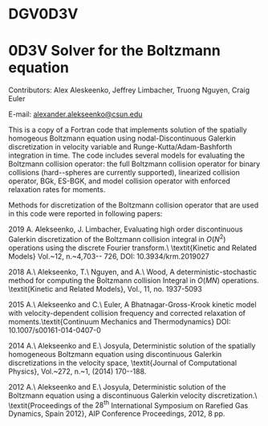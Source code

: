 # DGV0D3V 
# 0D3V Solver for the Boltzmann equation

Contributors: Alex Aleskeenko, Jeffrey Limbacher, Truong Nguyen, Craig Euler

E-mail: alexander.alekseenko@csun.edu

This is a copy of a Fortran code that implements solution of the spatially homogeous Boltzmann equation using nodal-Discontinuous 
Galerkin discretization in velocity variable and Runge-Kutta/Adam-Bashforth integration in time. The code includes several models for 
evaluating the Boltzmann collision operator: the full Boltzmann collision operator for binary collisions (hard--spheres are currently 
supported), linearized collision operator, BGk, ES-BGK, and model collision operator with enforced relaxation rates for moments. 

Methods for discretization of the Boltzmann collision operator that are used in this code were reported in following papers: 

2019 A. Alekseenko, J.  Limbacher, Evaluating high order discontinuous Galerkin discretization of the Boltzmann
collision integral in $O(N^2)$ operations using the discrete Fourier transform.\ \textit{Kinetic and Related Models} Vol.~12, 
n.~4,703-- 726, DOI: 10.3934/krm.2019027 

2018 A.\ Alekseenko, T.\ Nguyen, and A.\ Wood, A deterministic-stochastic method for computing the
Boltzmann collision Integral in $O(MN)$ operations. \textit{Kinetic and Related Models}, Vol.\, 11, no. 1937-5093

2015 A.\ Alekseenko and C.\ Euler, A Bhatnagar-Gross-Krook kinetic model with velocity-dependent collision frequency and 
corrected relaxation of moments.\textit{Continuum Mechanics and Thermodynamics} DOI: 10.1007/s00161-014-0407-0

2014 A.\ Alekseenko and E.\ Josyula, Deterministic solution of the spatially homogeneous
Boltzmann equation using discontinuous Galerkin discretizations in the velocity space, 
\textit{Journal of Computational Physics}, Vol.~272, n.~1, (2014) 170--188.

2012 A.\ Alekseenko and E.\ Josyula, Deterministic solution of the Boltzmann equation using a discontinuous
Galerkin velocity discretization.\ \textit{Proceedings of the $28^{\mathrm{th}}$ International Symposium 
on Rarefied Gas Dynamics, Spain 2012}, AIP Conference Proceedings, 2012, 8 pp.





